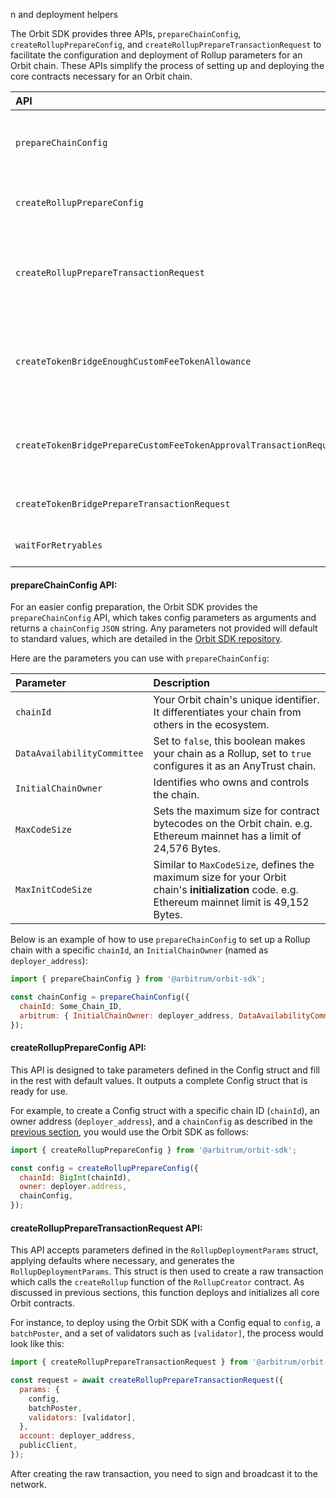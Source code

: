 n and deployment helpers

The Orbit SDK provides three APIs, `prepareChainConfig`, `createRollupPrepareConfig`, and `createRollupPrepareTransactionRequest` to facilitate the configuration and deployment of Rollup parameters for an Orbit chain. These APIs simplify the process of setting up and deploying the core contracts necessary for an Orbit chain.

| API                                     | Benefit                                                                  | Description                                                                                                                  |
| :-------------------------------------- | :----------------------------------------------------------------------- | :--------------------------------------------------------------------------------------------------------------------------- |
| `prepareChainConfig`                    | Simplifies the creation of the `chainConfig` parameter object            | Takes `config` parameters as arguments and returns a `chainConfig` `JSON` string.                                            |
| `createRollupPrepareConfig`             | Simplifies the creation of the `Config` parameter object                 | Takes a `Config` struct as argument and fills in undefined params with default values.                                       |
| `createRollupPrepareTransactionRequest` | Simplifies the creation of the `RollupDeploymentParams` parameter object | Takes `RollupDeploymentParams` as argument, applies defaults where necessary, and return a complete `RollupDeploymentParams` |
| `createTokenBridgeEnoughCustomFeeTokenAllowance` | Verifies that the deployer's address has enough allowance to pay for the fees associated with the token bridge deployment |  |
| `createTokenBridgePrepareCustomFeeTokenApprovalTransactionRequest` | Generates the raw transaction required to approve the native token for the `TokenBridgeCreator` contract. |  |
| `createTokenBridgePrepareTransactionRequest` | Generates token bridge deployment transaction request.|  |
| `waitForRetryables` | Sends token bridge deployment transaction.|  |

#### prepareChainConfig API:

For an easier config preparation, the Orbit SDK provides the `prepareChainConfig` API, which takes config parameters as arguments and returns a `chainConfig` `JSON` string. Any parameters not provided will default to standard values, which are detailed in the [Orbit SDK repository](https://github.com/OffchainLabs/arbitrum-orbit-sdk/blob/1f251f76a55bc1081f50938b0aa9f7965660ebf7/src/prepareChainConfig.ts#L3-L31).

Here are the parameters you can use with `prepareChainConfig`:

| Parameter                   | Description                                                                                                                                     |
| :-------------------------- | :---------------------------------------------------------------------------------------------------------------------------------------------- |
| `chainId`                   | Your Orbit chain's unique identifier. It differentiates your chain from others in the ecosystem.                                                |
| `DataAvailabilityCommittee` | Set to `false`, this boolean makes your chain as a Rollup, set to `true` configures it as an AnyTrust chain.                                    |
| `InitialChainOwner`         | Identifies who owns and controls the chain.                                                                                                     |
| `MaxCodeSize  `             | Sets the maximum size for contract bytecodes on the Orbit chain. e.g. Ethereum mainnet has a limit of 24,576 Bytes.                             |
| `MaxInitCodeSize`           | Similar to `MaxCodeSize`, defines the maximum size for your Orbit chain's **initialization** code. e.g. Ethereum mainnet limit is 49,152 Bytes. |

Below is an example of how to use `prepareChainConfig` to set up a Rollup chain with a specific `chainId`, an `InitialChainOwner` (named as `deployer_address`):

```js
import { prepareChainConfig } from '@arbitrum/orbit-sdk';

const chainConfig = prepareChainConfig({
  chainId: Some_Chain_ID,
  arbitrum: { InitialChainOwner: deployer_address, DataAvailabilityCommittee: false },
});
```

#### createRollupPrepareConfig API:

This API is designed to take parameters defined in the Config struct and fill in the rest with default values. It outputs a complete Config struct that is ready for use.

For example, to create a Config struct with a specific chain ID (`chainId`), an owner address (`deployer_address`), and a `chainConfig` as described in the [previous section](#chain-config-parameter), you would use the Orbit SDK as follows:

```js
import { createRollupPrepareConfig } from '@arbitrum/orbit-sdk';

const config = createRollupPrepareConfig({
  chainId: BigInt(chainId),
  owner: deployer.address,
  chainConfig,
});
```

#### createRollupPrepareTransactionRequest API:

This API accepts parameters defined in the `RollupDeploymentParams` struct, applying defaults where necessary, and generates the `RollupDeploymentParams`. This struct is then used to create a raw transaction which calls the `createRollup` function of the `RollupCreator` contract. As discussed in previous sections, this function deploys and initializes all core Orbit contracts.

For instance, to deploy using the Orbit SDK with a Config equal to `config`, a `batchPoster`, and a set of validators such as `[validator]`, the process would look like this:

```js
import { createRollupPrepareTransactionRequest } from '@arbitrum/orbit-sdk';

const request = await createRollupPrepareTransactionRequest({
  params: {
    config,
    batchPoster,
    validators: [validator],
  },
  account: deployer_address,
  publicClient,
});
```

After creating the raw transaction, you need to sign and broadcast it to the network.
